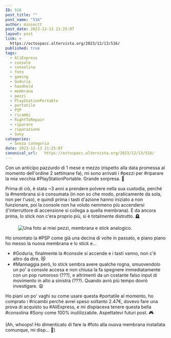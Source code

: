 ```yaml
---
ID: 516
post_title: ""
post_name: "516"
author: minioctt
post_date: 2023-12-13 21:25:07
layout: post
link: >
  https://octospacc.altervista.org/2023/12/13/516/
published: true
tags:
  - AliExpress
  - console
  - consolina
  - foto
  - gaming
  - Goduria
  - handheld
  - membrana
  - pezzi
  - PlayStationPortable
  - portatile
  - PSP
  - ricambi
  - RightToRepair
  - riparare
  - riparazione
  - Sony
categories:
  - Senza categoria
date: 2023-12-13 21:25:07
canonical_url:   https://octospacc.altervista.org/2023/12/13/516/
---
```

<!-- wp:paragraph -->
<p>Con un anticipo pazzurdo di 1 mese e mezzo (rispetto alla data promessa al momento dell'ordine 2 settimane fa), mi sono arrivati i #pezzi per #riparare la mia vecchia #PlayStationPortable. Grande sorpresa. 💎</p>
<!-- /wp:paragraph -->

<!-- wp:paragraph -->
<p>Prima di ciò, è stata ~3 anni a prendere polvere nella sua custodia, perché la #membrana si è consumata (in non so che modo, praticamente da sola, non per l'uso), e quindi prima i tasti d'azione hanno iniziato a non funzionare, poi la console non ha voluto nemmeno più accendersi (l'interruttore di accensione si collega a quella membrana). E da ancora prima, lo stick non c'era proprio più, si è totalmente distrutto. 🪦</p>
<!-- /wp:paragraph -->

<!-- wp:paragraph -->
<p></p>
<!-- /wp:paragraph -->

<!-- wp:image {"id":515,"sizeSlug":"large","linkDestination":"none"} -->
<figure class="wp-block-image size-large"><img src="https://octospacc.altervista.org/wp-content/uploads/2023/12/image_editor_output_image342338872-1702498374655102424662613465852-960x1063.jpg" alt="Una foto ai miei pezzi, membrana e stick analogico." class="wp-image-515"/></figure>
<!-- /wp:image -->

<!-- wp:paragraph -->
<p></p>
<!-- /wp:paragraph -->

<!-- wp:paragraph -->
<p>Ho smontato la #PSP come già una decina di volte in passato, e piano piano ho messo la nuova membrana e lo stick e...</p>
<!-- /wp:paragraph -->

<!-- wp:list -->
<ul><!-- wp:list-item -->
<li> #Goduria, finalmente la #console si accende e i tasti vanno, non c'è altro da dire. 😻</li>
<!-- /wp:list-item -->

<!-- wp:list-item -->
<li>#Mannaggia però, lo stick sembra avere qualche rogna, smuovendolo un po' a console accesa e non chiusa la fa spegnere immediatamente con un pop rumoroso (???), e altrimenti da un costante falso input di movimento in alto a sinistra (???). Quando avrò più tempo dovrò investigare. 😩</li>
<!-- /wp:list-item --></ul>
<!-- /wp:list -->

<!-- wp:paragraph -->
<p>Ho piani un po' vaghi su come usare questa #portatile al momento, ho comprato i #ricambi perché avrei speso soltanto 2.47€, dovevo fare una prova di acquisto su #AliExpress, e mi dispiaceva tenere questa bella #consolina #Sony come 100% inutilizzabile. Aspettatevi futuri post. 🎮</p>
<!-- /wp:paragraph -->

<!-- wp:paragraph -->
<p>(Ah, whoops! Ho dimenticato di fare la #foto alla nuova membrana installata comunque, mi disp... 🤗)</p>
<!-- /wp:paragraph -->